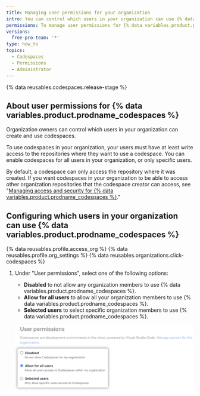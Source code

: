 ```yaml
---
title: Managing user permissions for your organization
intro: You can control which users in your organization can use {% data variables.product.prodname_codespaces %}.
permissions: To manage user permissions for {% data variables.product.prodname_codespaces %} for an organization, you must be an organization owner.
versions:
  free-pro-team: '*'
type: how_to
topics:
  - Codespaces
  - Permissions
  - Administrator
---
```


{% data reusables.codespaces.release-stage %}

## About user permissions for {% data variables.product.prodname_codespaces %}

Organization owners can control which users in your organization can create and use codespaces.

To use codespaces in your organization, your users must have at least write access to the repositories where they want to use a codespace. You can enable codespaces for all users in your organization, or only specific users.

By default, a codespace can only access the repository where it was created. If you want codespaces in your organization to be able to access other organization repositories that the codespace creator can access, see "[Managing access and security for {% data variables.product.prodname_codespaces %}](/codespaces/managing-codespaces-for-your-organization/managing-access-and-security-for-your-organizations-codespaces)."

## Configuring which users in your organization can use {% data variables.product.prodname_codespaces %}

{% data reusables.profile.access_org %}
{% data reusables.profile.org_settings %}
{% data reusables.organizations.click-codespaces %}
1. Under "User permissions", select one of the following options:

   * **Disabled** to not allow any organization members to use {% data variables.product.prodname_codespaces %}.
   * **Allow for all users** to allow all your organization members to use {% data variables.product.prodname_codespaces %}.
   * **Selected users** to select specific organization members to use {% data variables.product.prodname_codespaces %}.

   ![Radio buttons for "User permissions"](/assets/images/help/codespaces/organization-user-permission-settings.png)
